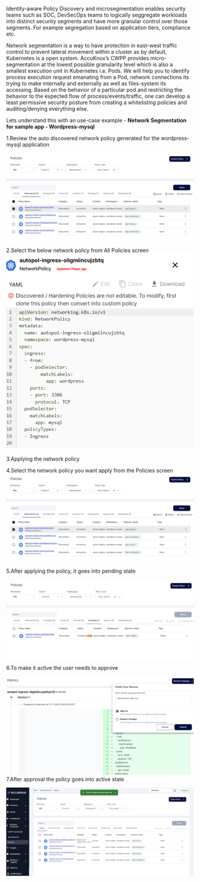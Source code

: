 Identity-aware Policy Discovery and microsegmentation enables security teams such as SOC, DevSecOps teams to logically seggregate workloads into distinct security segments and have more granular control over those segments. For example segregation based on application tiers, compliance etc.

Network segmentation is a way to have protection in east-west traffic control to prevent lateral movement within a cluster as by default, Kubernetes is a open system. AccuKnox’s CWPP provides micro-segmentation at the lowest possible granularity level which is also a smallest execution unit in Kubernetes i.e. Pods. We will help you to identify process execution request emanating from a Pod, network connections its trying to make internally and externally as well as files-system its accessing. Based on the behavior of a particular pod and restricting the behavior to the expected flow of process/events/traffic, one can develop a least permissive security posture from creating a whitelisting policies and auditing/denying everything else.

 

Lets understand this with an use-case example - **Network Segmentation for sample app - Wordpress-mysql**

1.Review the auto discovered network policy generated for the wordpress-mysql application

![](/use-cases/images/network-1.png)

2.Select the below network policy from All Policies screen
![](/use-cases/images/network-2.png)

3.Applying the network policy 

4.Select the network policy you want apply from the Policies screen 
![](/use-cases/images/network-3.png)

5.After applying the policy, it goes into pending state 

![](/use-cases/images/network-4.png)

6.To make it active the user needs to approve

![](/use-cases/images/network-5.png)
7.After approval the policy goes into active state

![](/use-cases/images/network-6.png)